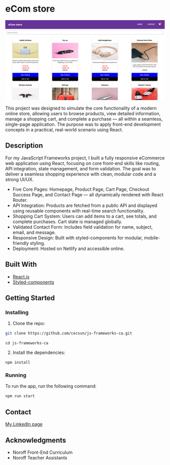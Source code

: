 # eCom store

![image](/public/ecom-store.png)

This project was designed to simulate the core functionality of a modern online store, allowing users to browse products, view detailed information, manage a shopping cart, and complete a purchase — all within a seamless, single-page application. The purpose was to apply front-end development concepts in a practical, real-world scenario using React.

## Description

For my JavaScript Frameworks project, I built a fully responsive eCommerce web application using React, focusing on core front-end skills like routing, API integration, state management, and form validation. The goal was to deliver a seamless shopping experience with clean, modular code and a strong UI/UX.

- Five Core Pages: Homepage, Product Page, Cart Page, Checkout Success Page, and Contact Page — all dynamically rendered with React Router.
- API Integration: Products are fetched from a public API and displayed using reusable components with real-time search functionality.
- Shopping Cart System: Users can add items to a cart, see totals, and complete purchases. Cart state is managed globally.
- Validated Contact Form: Includes field validation for name, subject, email, and message.
- Responsive Design: Built with styled-components for modular, mobile-friendly styling.
- Deployment: Hosted on Netlify and accessible online.

## Built With

- [React.js](https://reactjs.org/)
- [Styled-components](https://styled-components.com/)

## Getting Started

### Installing

1. Clone the repo:

```bash
git clone https://github.com/cecsun/js-frameworks-ca.git
```
```
cd js-frameworks-ca
```

2. Install the dependencies:

```
npm install
```

### Running

To run the app, run the following command:

```bash
npm run start
```

## Contact

[My LinkedIn page](www.linkedin.com/in/cecilie-sunde)

## Acknowledgments

- Noroff Front-End Curriculum
- Noroff Teacher Assistants
